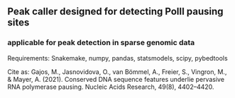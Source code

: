 ## Peak caller designed for detecting PolII pausing sites
### applicable for peak detection in sparse genomic data

Requirements:
Snakemake, numpy, pandas, statsmodels, scipy, pybedtools

Cite as:
Gajos, M., Jasnovidova, O., van Bömmel, A., Freier, S., Vingron, M., & Mayer, A. (2021). Conserved DNA sequence features underlie pervasive RNA polymerase pausing. Nucleic Acids Research, 49(8), 4402–4420.
